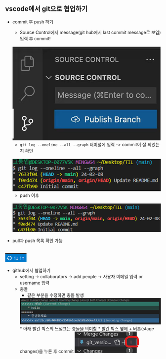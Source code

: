 ##  vscode에서 git으로 협업하기  

* commit 후 push 하기 
    * Source Control에서 message(git hub에서 last commit message로 보임) 입력 후 commit!  
    <br>  
    <img src="./img/image1.png">

    * ```git log --oneline --all --graph``` 터미널에 입력 -> commit이 잘 되었는지 확인  
    <br>  
    <img src="./img/image2.png">

    * push 이후  
    <br>  
    <img src="./img/image3.png">

* pull과 push 목록 확인 가능  
<br>  
<img src="./img/image4.png">

* github에서 협업하기  
    * setting -> collaborators -> add people -> 사용자 이메일 입력 or username 입력
    * 충돌  
        * 같은 부분을 수정하면 충돌 발생  
        <img src="./img/image5.png">
        <br>  
        * 아래 빨간 박스의 느낌표는 충돌을 의미함  
        * 빨간 박스 옆에 + 버튼(stage changes)을 누른 후 commit  
        <img src="./img/image6.png">  